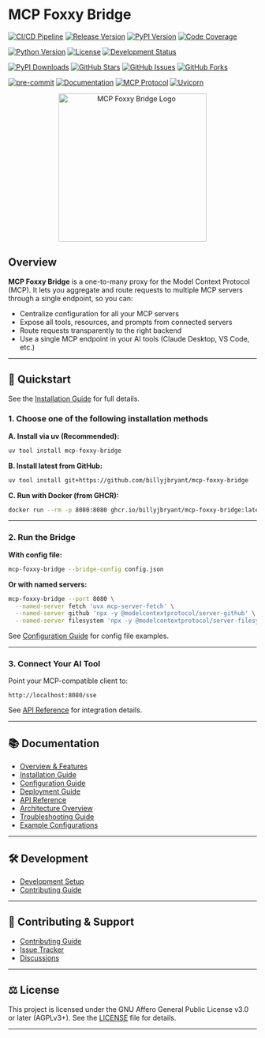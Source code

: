# MCP Foxxy Bridge

<!-- BADGIE TIME -->

[![CI/CD Pipeline](https://img.shields.io/github/actions/workflow/status/billyjbryant/mcp-foxxy-bridge/main.yml?branch=main&logo=github&label=CI%2FCD&style=for-the-badge)](https://github.com/billyjbryant/mcp-foxxy-bridge/actions/workflows/main.yml)
[![Release Version](https://img.shields.io/github/v/release/billyjbryant/mcp-foxxy-bridge?logo=github&style=for-the-badge)](https://github.com/billyjbryant/mcp-foxxy-bridge/releases)
[![PyPI Version](https://img.shields.io/pypi/v/mcp-foxxy-bridge?logo=pypi&logoColor=white&style=for-the-badge)](https://pypi.org/project/mcp-foxxy-bridge/)
[![Code Coverage](https://img.shields.io/codecov/c/github/billyjbryant/mcp-foxxy-bridge?logo=codecov&style=for-the-badge)](https://codecov.io/gh/billyjbryant/mcp-foxxy-bridge)

[![Python Version](https://img.shields.io/pypi/pyversions/mcp-foxxy-bridge?logo=python&logoColor=white&style=for-the-badge)](https://pypi.org/project/mcp-foxxy-bridge/)
[![License](https://img.shields.io/badge/license-AGPL--3.0--or--later-blue?logo=gnu&style=for-the-badge)](https://github.com/billyjbryant/mcp-foxxy-bridge/blob/main/LICENSE)
[![Development Status](https://img.shields.io/pypi/status/mcp-foxxy-bridge?style=for-the-badge)](https://pypi.org/project/mcp-foxxy-bridge/)

[![PyPI Downloads](https://img.shields.io/pypi/dm/mcp-foxxy-bridge?logo=pypi&logoColor=white&style=for-the-badge)](https://pypi.org/project/mcp-foxxy-bridge/)
[![GitHub Stars](https://img.shields.io/github/stars/billyjbryant/mcp-foxxy-bridge?logo=github&style=for-the-badge)](https://github.com/billyjbryant/mcp-foxxy-bridge/stargazers)
[![GitHub Issues](https://img.shields.io/github/issues/billyjbryant/mcp-foxxy-bridge?logo=github&style=for-the-badge)](https://github.com/billyjbryant/mcp-foxxy-bridge/issues)
[![GitHub Forks](https://img.shields.io/github/forks/billyjbryant/mcp-foxxy-bridge?logo=github&style=for-the-badge)](https://github.com/billyjbryant/mcp-foxxy-bridge/network/members)

[![pre-commit](https://img.shields.io/badge/pre--commit-enabled-brightgreen?logo=pre-commit&style=for-the-badge)](https://github.com/pre-commit/pre-commit)
[![Documentation](https://img.shields.io/badge/docs-available-brightgreen?logo=gitbook&style=for-the-badge)](https://github.com/billyjbryant/mcp-foxxy-bridge/tree/main/docs)
[![MCP Protocol](https://img.shields.io/badge/MCP-Protocol-orange?logo=data:image/svg+xml;base64,PHN2ZyB3aWR0aD0iMjQiIGhlaWdodD0iMjQiIHZpZXdCb3g9IjAgMCAyNCAyNCIgZmlsbD0ibm9uZSIgeG1sbnM9Imh0dHA6Ly93d3cudzMub3JnLzIwMDAvc3ZnIj4KPHBhdGggZD0iTTEyIDJMMTMuMDkgOC4yNkwyMCA5TDEzLjA5IDE1Ljc0TDEyIDIyTDEwLjkxIDE1Ljc0TDQgOUwxMC45MSA4LjI2TDEyIDJaIiBmaWxsPSJ3aGl0ZSIvPgo8L3N2Zz4K&style=for-the-badge)](https://modelcontextprotocol.io)
[![Uvicorn](https://img.shields.io/badge/server-Uvicorn-green?logo=uvicorn&style=for-the-badge)](https://www.uvicorn.org/)

<!-- END BADGIE TIME -->

<p align="center">
  <img src="media/mcp-foxxy-bridge_logo_trimmed.webp" alt="MCP Foxxy Bridge Logo" width="300">
</p>

## Overview

**MCP Foxxy Bridge** is a one-to-many proxy for the Model Context Protocol (MCP). It lets you aggregate and route requests to multiple MCP servers through a single endpoint, so you can:

- Centralize configuration for all your MCP servers
- Expose all tools, resources, and prompts from connected servers
- Route requests transparently to the right backend
- Use a single MCP endpoint in your AI tools (Claude Desktop, VS Code, etc.)

---

## 🚀 Quickstart

See the [Installation Guide](docs/installation.md) for full details.

### 1. Choose one of the following installation methods

**A. Install via uv (Recommended):**

```bash
uv tool install mcp-foxxy-bridge
```

**B. Install latest from GitHub:**

```bash
uv tool install git+https://github.com/billyjbryant/mcp-foxxy-bridge
```

**C. Run with Docker (from GHCR):**

```bash
docker run --rm -p 8080:8080 ghcr.io/billyjbryant/mcp-foxxy-bridge:latest --bridge-config /app/config.json
```

---

### 2. Run the Bridge

**With config file:**

```bash
mcp-foxxy-bridge --bridge-config config.json
```

**Or with named servers:**

```bash
mcp-foxxy-bridge --port 8080 \
  --named-server fetch 'uvx mcp-server-fetch' \
  --named-server github 'npx -y @modelcontextprotocol/server-github' \
  --named-server filesystem 'npx -y @modelcontextprotocol/server-filesystem'
```

See [Configuration Guide](docs/configuration.md) for config file examples.

---

### 3. Connect Your AI Tool

Point your MCP-compatible client to:

```
http://localhost:8080/sse
```

See [API Reference](docs/api.md) for integration details.

---

## 📚 Documentation

- [Overview & Features](docs/README.md)
- [Installation Guide](docs/installation.md)
- [Configuration Guide](docs/configuration.md)
- [Deployment Guide](docs/deployment.md)
- [API Reference](docs/api.md)
- [Architecture Overview](docs/architecture.md)
- [Troubleshooting Guide](docs/troubleshooting.md)
- [Example Configurations](docs/examples/README.md)

---

## 🛠️ Development

- [Development Setup](docs/README.md#development)
- [Contributing Guide](CONTRIBUTING.md)

---

## 🤝 Contributing & Support

- [Contributing Guide](CONTRIBUTING.md)
- [Issue Tracker](https://github.com/billyjbryant/mcp-foxxy-bridge/issues)
- [Discussions](https://github.com/billyjbryant/mcp-foxxy-bridge/discussions)

---

## ⚖️ License

This project is licensed under the GNU Affero General Public License v3.0 or later (AGPLv3+). See the [LICENSE](LICENSE) file for details.

---
